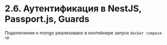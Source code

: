 # 2.6. Аутентификация в NestJS, Passport.js, Guards

Подключение к mongo реализовано в контейнере
запуск `docker compose up`
